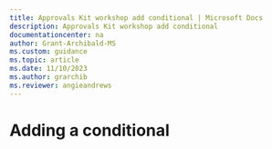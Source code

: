 ```yaml
---
title: Approvals Kit workshop add conditional | Microsoft Docs
description: Approvals Kit workshop add conditional
documentationcenter: na
author: Grant-Archibald-MS
ms.custom: guidance
ms.topic: article
ms.date: 11/10/2023
ms.author: grarchib
ms.reviewer: angieandrews
---
```


# Adding a conditional
